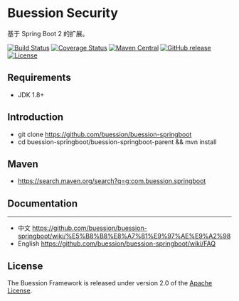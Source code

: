 # Buession Security

基于 Spring Boot 2 的扩展。

[![Build Status](https://travis-ci.org/buession/buession-springboot.svg?branch=master)](https://travis-ci.org/buession/buession-springboot)
[![Coverage Status](https://img.shields.io/codecov/c/github/buession/buession-springboot/master.svg)](https://codecov.io/github/buession/buession-springboot?branch=master&view=all#sort=coverage&dir=asc)
[![Maven Central](https://img.shields.io/maven-central/v/com.buession.springboot/buession-springboot-boot.svg)](https://search.maven.org/search?q=g:com.buession.springboot)
[![GitHub release](https://img.shields.io/github/release/buession/buession-springboot.svg)](https://github.com/buession/buession-springboot/releases)
[![License](https://img.shields.io/badge/license-Apache%202-4EB1BA.svg)](https://www.apache.org/licenses/LICENSE-2.0.html)

## Requirements

- JDK 1.8+

## Introduction

- git clone https://github.com/buession/buession-springboot
- cd buession-springboot/buession-springboot-parent && mvn install

## Maven

- https://search.maven.org/search?q=g:com.buession.springboot

## Documentation
---

- 中文 https://github.com/buession/buession-springboot/wiki/%E5%B8%B8%E8%A7%81%E9%97%AE%E9%A2%98
- English https://github.com/buession/buession-springboot/wiki/FAQ

## License

The Buession Framework is released under version 2.0 of the [Apache License](https://www.apache.org/licenses/LICENSE-2.0).
